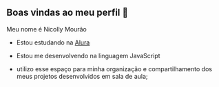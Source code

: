 ## Boas vindas ao meu perfil 💙

Meu nome é Nicolly Mourão

- Estou estudando na [Alura](https:\\www.alura.com.br)

- Estou me desenvolvendo na linguagem JavaScript

- utilizo esse espaço para minha organização e compartilhamento dos meus projetos desenvolvidos em sala de aula;






